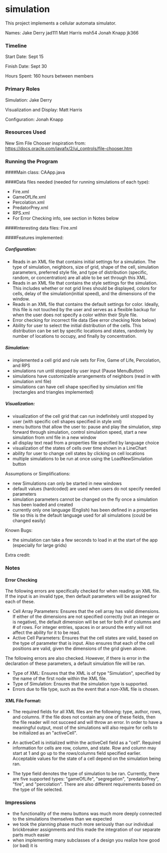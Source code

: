 simulation
====

This project implements a cellular automata simulator.

Names:
Jake Derry jad111
Matt Harris msh54
Jonah Knapp jk366

### Timeline

Start Date: Sept 15

Finish Date: Sept 30

Hours Spent: 160 hours between members

### Primary Roles

Simulation: Jake Derry

Visualization and Display: Matt Harris

Configuration: Jonah Knapp

### Resources Used
New Sim File Chooser inspiration from: https://docs.oracle.com/javafx/2/ui_controls/file-chooser.htm

### Running the Program

####Main class: CAApp.java 

####Data files needed (needed for running simulations of each type):
 * Fire.xml
 * GameOfLife.xml 
 * Percolation.xml 
 * PredatorPrey.xml 
 * RPS.xml
 * For Error Checking info, see section in Notes below

####Interesting data files: Fire.xml

####Features implemented:
##### Configuration: 
* Reads in an XML file that contains initial settings for a simulation. The type of simulation, 
neighbors, size of grid, shape of the cell, simulation parameters, preferred style file, and 
type of distribution (specific, random, or concentration) are all able to be set through this XML. 
* Reads in an XML file that contains the style settings for the simulation. This includes whether or not 
grid lines should be displayed, colors for cells, delay of the simulation(initial speed), and the 
dimensions of the window. 
* Reads in an XML file that contains the default settings for color. Ideally, this file is not 
touched by the user and serves as a flexible backup for when the user does not specify a color 
within their Style file. 
* Error checking for incorrect file data (See error checking Note below) 
* Ability for user to select the initial distribution of the cells. This distribution can be set 
by specific locations and states, randomly by number of locations to occupy, and finally by 
concentration.
##### Simulation:
* implemented a cell grid and rule sets for Fire, Game of Life, Percolation, and RPS
* simulations run until stopped by user input (Pause MenuButton)
* simulations have customizable arrangements of neighbors (read in with simulation xml file)
* simulations can have cell shape specified by simulation xml file (rectangles and triangles implemented)

##### Visualization: 
* visualization of the cell grid that can run indefinitely until stopped by user (with specific cell shapes specified in style xml)
* menu buttons that allow the user to: pause and play the simulation, step forward through simulation, control simulation speed, start a new simulation from xml file in a new window
* all display text read from a properties file specified by language choice
* visualization of the states of cells over time shown in a LineChart
* ability for user to change cell states by clicking on cell locations
* multiple simulations to be run at once using the LoadNewSimulation button

Assumptions or Simplifications:
* new Simulations can only be started in new windows
* default values (hardcoded) are used when users do not specify needed parameters
* simulation parameters cannot be changed on the fly once a simulation has been loaded and created
* currently only one language (English) has been defined in a properties file so this is the default language used for all simulations (could be changed easily)

Known Bugs:
* the simulation can take a few seconds to load in at the start of the app (especially for large grids)

Extra credit:

### Notes
#### Error Checking 
The following errors are specifically checked for when reading an XML file. If the input is an 
invalid type, then default parameters will be assigned for each of these. 
* Cell Array Parameters: Ensures that the cell array has valid dimensions. If either 
of the dimensions are not specified correctly (not an integer or is negative), the 
default dimension will be set for both # of columns and # of rows. For integer entries, spaces in or 
around the entry will not affect the ability for it to be read. 
* Active Cell Parameters: Ensures that the cell states are valid, based on the 
type of parameter that is input. Also ensures that each of the cell positions are 
valid, given the dimensions of the grid given above. 

The following errors are also checked. However, if there is error in the declaration of 
these parameters, a default simulation file will be ran.

* Type of XML: Ensures that the XML is of type "Simulation", specified by the 
name of the first node within the XML file. 
* Type of Simulation: Ensures that the simulation type is supported.
* Errors due to file type, such as the event that a non-XML file is chosen.

#### XML File Format:
* The required fields for all XML files are the following: type, author, rows, and columns. If the file does not contain
any one of these fields, then the file reader will not succeed and will throw an error. In order to have a meaningful output, 
most of the simulations will also require for cells to be initialized as an "activeCell". 

* An activeCell is initialized within the activeCell field as a "cell". Required information for cells are row, column, 
and state. Row and column may start at 1 and go up to the rows/columns field specified earlier. 
Acceptable values for the state of a cell depend on the simulation being ran. 

* The type field denotes the type of simulation to be ran. Currently, there are five supported types: 
"gameOfLife", "segregation", "predatorPrey", "fire", and "percolation". There are also different requirements based on 
the type of file selected. 

### Impressions
* the functionality of the menu buttons was much more deeply connected to the simulations themselves than we expected
* we took the planning phase much more seriously than our individual brickbreaker assignments and this made the integration of our separate parts much easier
* when implementing many subclasses of a design you realize how good (or bad) it is
